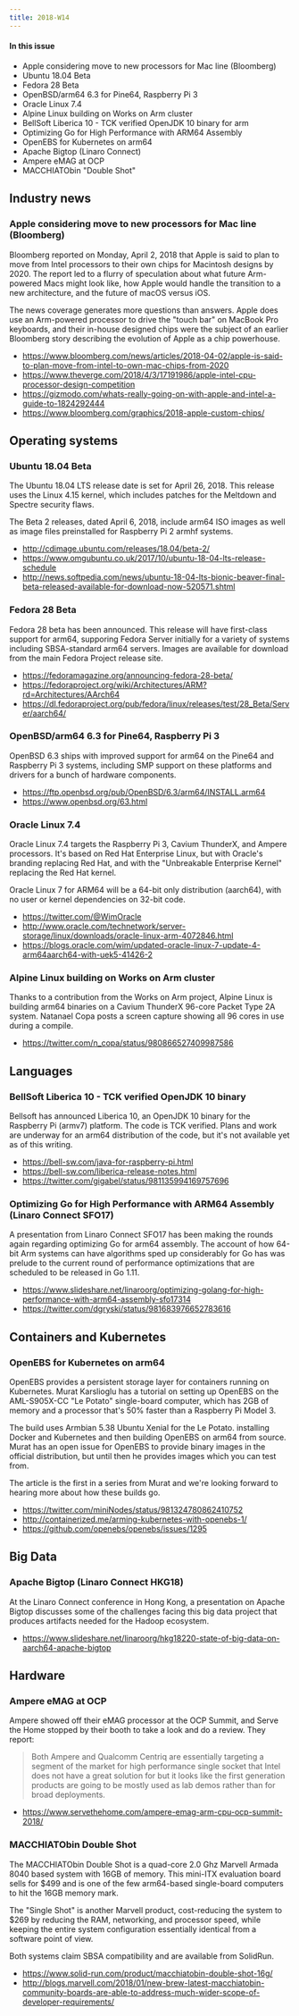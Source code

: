 ```yaml
---
title: 2018-W14
---
```


#### In this issue

* Apple considering move to new processors for Mac line (Bloomberg)
* Ubuntu 18.04 Beta
* Fedora 28 Beta
* OpenBSD/arm64 6.3 for Pine64, Raspberry Pi 3
* Oracle Linux 7.4
* Alpine Linux building on Works on Arm cluster
* BellSoft Liberica 10 - TCK verified OpenJDK 10 binary for arm
* Optimizing Go for High Performance with ARM64 Assembly
* OpenEBS for Kubernetes on arm64
* Apache Bigtop (Linaro Connect)
* Ampere eMAG at OCP
* MACCHIATObin "Double Shot"

## Industry news

### Apple considering move to new processors for Mac line (Bloomberg)

Bloomberg reported on Monday, April 2, 2018 that Apple is
said to plan to move from Intel processors to their own
chips for Macintosh designs by 2020. The report led
to a flurry of speculation about what future Arm-powered
Macs might look like, how Apple would handle the transition
to a new architecture, and the future of macOS versus iOS.

The news coverage generates more questions than answers.
Apple does use an Arm-powered processor to drive the
"touch bar" on MacBook Pro keyboards, and their in-house
designed chips were the subject of an earlier Bloomberg
story describing the evolution of Apple as a chip powerhouse.

* https://www.bloomberg.com/news/articles/2018-04-02/apple-is-said-to-plan-move-from-intel-to-own-mac-chips-from-2020
* https://www.theverge.com/2018/4/3/17191986/apple-intel-cpu-processor-design-competition
* https://gizmodo.com/whats-really-going-on-with-apple-and-intel-a-guide-to-1824292444
* https://www.bloomberg.com/graphics/2018-apple-custom-chips/

## Operating systems

### Ubuntu 18.04 Beta

The Ubuntu 18.04 LTS release date is set for April 26, 2018.  This
release uses the Linux 4.15 kernel, which includes patches for the
Meltdown and Spectre security flaws.

The Beta 2 releases, dated April 6, 2018, include arm64 ISO
images as well as image files preinstalled for Raspberry Pi 2
armhf systems.

* http://cdimage.ubuntu.com/releases/18.04/beta-2/
* https://www.omgubuntu.co.uk/2017/10/ubuntu-18-04-lts-release-schedule
* http://news.softpedia.com/news/ubuntu-18-04-lts-bionic-beaver-final-beta-released-available-for-download-now-520571.shtml

### Fedora 28 Beta

Fedora 28 beta has been announced. This release will have first-class
support for arm64, supporing Fedora Server initially for a variety of
systems including SBSA-standard arm64 servers. Images are available
for download from the main Fedora Project release site.

* https://fedoramagazine.org/announcing-fedora-28-beta/
* https://fedoraproject.org/wiki/Architectures/ARM?rd=Architectures/AArch64	
* https://dl.fedoraproject.org/pub/fedora/linux/releases/test/28_Beta/Server/aarch64/

### OpenBSD/arm64 6.3 for Pine64, Raspberry Pi 3

OpenBSD 6.3 ships with improved support for arm64 on the Pine64
and Raspberry Pi 3 systems, including SMP support on these
platforms and drivers for a bunch of hardware components.

* https://ftp.openbsd.org/pub/OpenBSD/6.3/arm64/INSTALL.arm64
* https://www.openbsd.org/63.html

### Oracle Linux 7.4

Oracle Linux 7.4 targets the Raspberry Pi 3, Cavium ThunderX,
and Ampere processors. It's based on Red Hat Enterprise Linux,
but with Oracle's branding replacing Red Hat, and with the
"Unbreakable Enterprise Kernel" replacing the Red Hat kernel.

Oracle Linux 7 for ARM64 will be  a 64-bit only distribution (aarch64),
with no user or kernel dependencies on 32-bit code.

* https://twitter.com/@WimOracle
* http://www.oracle.com/technetwork/server-storage/linux/downloads/oracle-linux-arm-4072846.html
* https://blogs.oracle.com/wim/updated-oracle-linux-7-update-4-arm64aarch64-with-uek5-41426-2

### Alpine Linux building on Works on Arm cluster

Thanks to a contribution from the Works on Arm project,
Alpine Linux is building arm64 binaries on a Cavium
ThunderX 96-core Packet Type 2A system. Natanael Copa
posts a screen capture showing all 96 cores in use
during a compile.

* https://twitter.com/n_copa/status/980866527409987586

## Languages

### BellSoft Liberica 10 - TCK verified OpenJDK 10 binary

Bellsoft has announced Liberica 10, an OpenJDK 10 binary for
the Raspberry Pi (armv7) platform. The code is TCK verified.
Plans and work are underway for an arm64 distribution of
the code, but it's not available yet as of this writing.

* https://bell-sw.com/java-for-raspberry-pi.html
* https://bell-sw.com/liberica-release-notes.html
* https://twitter.com/gigabel/status/981135994169757696

### Optimizing Go for High Performance with ARM64 Assembly (Linaro Connect SFO17)

A presentation from Linaro Connect SFO17 has been
making the rounds again regarding optimizing Go for
arm64 assembly. The account of how 64-bit Arm systems
can have algorithms sped up considerably for Go has
was prelude to the current round of performance optimizations
that are scheduled to be released in Go 1.11.

* https://www.slideshare.net/linaroorg/optimizing-golang-for-high-performance-with-arm64-assembly-sfo17314
* https://twitter.com/dgryski/status/981683976652783616

## Containers and Kubernetes

### OpenEBS for Kubernetes on arm64

OpenEBS provides a persistent storage layer for containers
running on Kubernetes. Murat Karslioglu has a tutorial on 
setting up OpenEBS on the AML-S905X-CC "Le Potato" single-board
computer, which has 2GB of memory and a processor that's
50% faster than a Raspberry Pi Model 3.

The build uses Armbian 5.38 Ubuntu Xenial for the Le Potato.
installing Docker and Kubernetes and then building OpenEBS on
arm64 from source. Murat has an open issue for OpenEBS
to provide binary images in the official distribution, but
until then he provides images which you can test from.

The article is the first in a series from Murat and we're
looking forward to hearing more about how these builds go.

* https://twitter.com/miniNodes/status/981324780862410752
* http://containerized.me/arming-kubernetes-with-openebs-1/
* https://github.com/openebs/openebs/issues/1295

## Big Data

### Apache Bigtop (Linaro Connect HKG18)

At the Linaro Connect conference in Hong Kong, a presentation
on Apache Bigtop discusses some of the challenges facing this
big data project that produces artifacts needed for the Hadoop
ecosystem.

* https://www.slideshare.net/linaroorg/hkg18220-state-of-big-data-on-aarch64-apache-bigtop

## Hardware

### Ampere eMAG at OCP

Ampere showed off their eMAG processor at the OCP Summit, and Serve
the Home stopped by their booth to take a look and do a review. They
report:

> Both Ampere and Qualcomm Centriq are essentially targeting a
segment of the market for high performance single socket that Intel
does not have a great solution for but it looks like the first
generation products are going to be mostly used as lab demos rather
than for broad deployments.

* https://www.servethehome.com/ampere-emag-arm-cpu-ocp-summit-2018/

### MACCHIATObin Double Shot

The MACCHIATObin Double Shot is a quad-core 2.0 Ghz Marvell Armada 8040
based system with 16GB of memory. This mini-ITX evaluation board sells for
$499 and is one of the few arm64-based single-board computers to
hit the 16GB memory mark.

The "Single Shot" is another Marvell product, cost-reducing the
system to $269 by reducing the RAM, networking, and processor
speed, while keeping the entire system configuration essentially
identical from a software point of view.

Both systems claim SBSA compatibility and are available from SolidRun.

* https://www.solid-run.com/product/macchiatobin-double-shot-16g/
* http://blogs.marvell.com/2018/01/new-brew-latest-macchiatobin-community-boards-are-able-to-address-much-wider-scope-of-developer-requirements/
